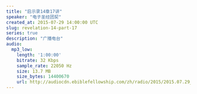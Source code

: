 ```yaml
---
title: "启示录14章17讲"
speaker: "电子圣经团契"
created_at: 2015-07-29 14:00:00 UTC
slug: revelation-14-part-17
series: true
description: "广播电台"
audio:
  mp3_low:
    length: '1:00:00'
    bitrate: 32 Kbps
    sample_rate: 22050 Hz
    size: 13.7 MB
    size_bytes: 14400670
    url: http://audiocdn.ebiblefellowship.com/zh/radio/2015/2015.07.29_EBF_-_Revelation_14_Part_17.mp3
---
```

